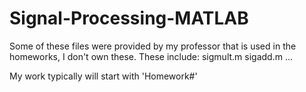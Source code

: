 # Signal-Processing-MATLAB
Some of these files were provided by my professor that is used in the homeworks, I don't own these.
These include:
  sigmult.m
  sigadd.m
  ...
  
My work typically will start with 'Homework#'
